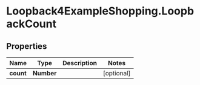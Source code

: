 # Loopback4ExampleShopping.LoopbackCount

## Properties

Name | Type | Description | Notes
------------ | ------------- | ------------- | -------------
**count** | **Number** |  | [optional] 


